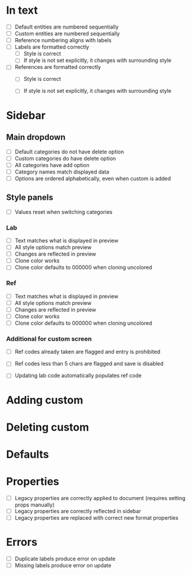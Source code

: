 # In text

* [ ] Default entities are numbered sequentially
* [ ] Custom entities are numbered sequentially
* [ ] Reference numbering aligns with labels
* [ ] Labels are formatted correctly
  * [ ] Style is correct
  * [ ] If style is not set explicitly, it changes with surrounding style
* [ ] References are formatted correctly
  * [ ] Style is correct
  * [ ] If style is not set explicitly, it changes with surrounding style


# Sidebar

## Main dropdown

* [ ] Default categories do not have delete option
* [ ] Custom categories do have delete option
* [ ] All categories have add option
* [ ] Category names match displayed data
* [ ] Options are ordered alphabetically, even when custom is added

## Style panels

* [ ] Values reset when switching categories

### Lab

* [ ] Text matches what is displayed in preview
* [ ] All style options match preview
* [ ] Changes are reflected in preview
* [ ] Clone color works
* [ ] Clone color defaults to 000000 when cloning uncolored

### Ref

* [ ] Text matches what is displayed in preview
* [ ] All style options match preview
* [ ] Changes are reflected in preview
* [ ] Clone color works
* [ ] Clone color defaults to 000000 when cloning uncolored

### Additional for custom screen

* [ ] Ref codes already taken are flagged and entry is prohibited
* [ ] Ref codes less than 5 chars are flagged and save is disabled
* [ ] Updating lab code automatically populates ref code


# Adding custom

# Deleting custom

# Defaults

# Properties

* [ ] Legacy properties are correctly applied to document (requires setting props manually)
* [ ] Legacy properties are correctly reflected in sidebar
* [ ] Legacy properties are replaced with correct new format properties

# Errors

* [ ] Duplicate labels produce error on update
* [ ] Missing labels produce error on update